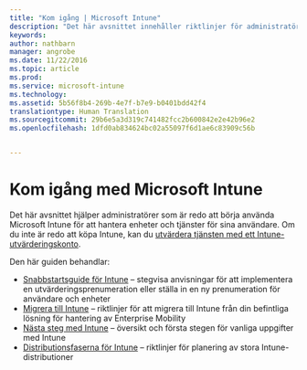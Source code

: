 ```yaml
---
title: "Kom igång | Microsoft Intune"
description: "Det här avsnittet innehåller riktlinjer för administratörer som är redo att distribuera Microsoft Intune till den företagsproduktionsmiljö de hanterar."
keywords: 
author: nathbarn
manager: angrobe
ms.date: 11/22/2016
ms.topic: article
ms.prod: 
ms.service: microsoft-intune
ms.technology: 
ms.assetid: 5b56f8b4-269b-4e7f-b7e9-b0401bdd42f4
translationtype: Human Translation
ms.sourcegitcommit: 29b6e5a3d319c741482fcc2b600842e2e42b96e2
ms.openlocfilehash: 1dfd0ab834624bc02a55097f6d1ae6c83909c56b


---
```


# <a name="get-started-with-microsoft-intune"></a>Kom igång med Microsoft Intune

Det här avsnittet hjälper administratörer som är redo att börja använda Microsoft Intune för att hantera enheter och tjänster för sina användare. Om du inte är redo att köpa Intune, kan du [utvärdera tjänsten med ett Intune-utvärderingskonto](https://docs.microsoft.com/intune/understand-explore/get-started-with-a-30-day-trial-of-microsoft-intune).

Den här guiden behandlar:
- [Snabbstartsguide för Intune](start-with-a-paid-subscription-to-microsoft-intune.md) – stegvisa anvisningar för att implementera en utvärderingsprenumeration eller ställa in en ny prenumeration för användare och enheter
- [Migrera till Intune](migrate-to-intune.md) – riktlinjer för att migrera till Intune från din befintliga lösning för hantering av Enterprise Mobility
- [Nästa steg med Intune](prevent-company-data-leaks-from-Office-365-mobile-apps.md) – översikt och första stegen för vanliga uppgifter med Intune
- [Distributionsfaserna för Intune](rollout-phases-for-microsoft-intune-deployment.md) – riktlinjer för planering av stora Intune-distributioner



<!--HONumber=Nov16_HO4-->


